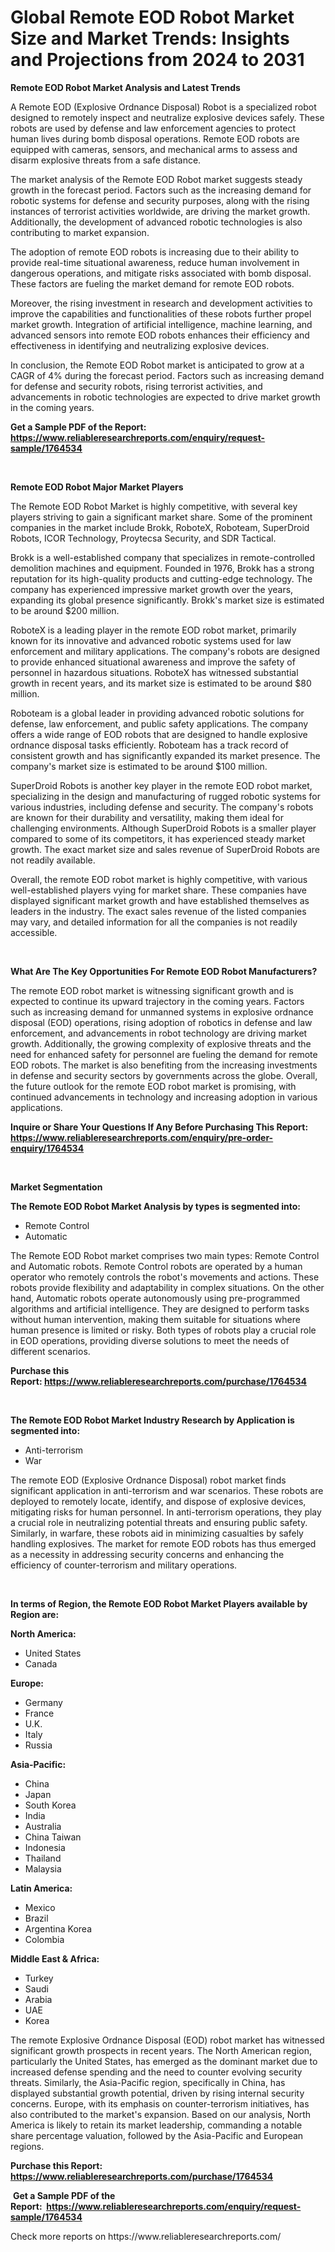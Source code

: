 <p><h1>Global Remote EOD Robot Market Size and Market Trends: Insights and Projections from 2024 to 2031</h1></p><p><strong>Remote EOD Robot Market Analysis and Latest Trends</strong></p>
<p><p>A Remote EOD (Explosive Ordnance Disposal) Robot is a specialized robot designed to remotely inspect and neutralize explosive devices safely. These robots are used by defense and law enforcement agencies to protect human lives during bomb disposal operations. Remote EOD robots are equipped with cameras, sensors, and mechanical arms to assess and disarm explosive threats from a safe distance.</p><p>The market analysis of the Remote EOD Robot market suggests steady growth in the forecast period. Factors such as the increasing demand for robotic systems for defense and security purposes, along with the rising instances of terrorist activities worldwide, are driving the market growth. Additionally, the development of advanced robotic technologies is also contributing to market expansion.</p><p>The adoption of remote EOD robots is increasing due to their ability to provide real-time situational awareness, reduce human involvement in dangerous operations, and mitigate risks associated with bomb disposal. These factors are fueling the market demand for remote EOD robots.</p><p>Moreover, the rising investment in research and development activities to improve the capabilities and functionalities of these robots further propel market growth. Integration of artificial intelligence, machine learning, and advanced sensors into remote EOD robots enhances their efficiency and effectiveness in identifying and neutralizing explosive devices.</p><p>In conclusion, the Remote EOD Robot market is anticipated to grow at a CAGR of 4% during the forecast period. Factors such as increasing demand for defense and security robots, rising terrorist activities, and advancements in robotic technologies are expected to drive market growth in the coming years.</p></p>
<p><strong>Get a Sample PDF of the Report:&nbsp; <a href="https://www.reliableresearchreports.com/enquiry/request-sample/1764534">https://www.reliableresearchreports.com/enquiry/request-sample/1764534</a></strong></p>
<p>&nbsp;</p>
<p><strong>Remote EOD Robot Major Market Players</strong></p>
<p><p>The Remote EOD Robot Market is highly competitive, with several key players striving to gain a significant market share. Some of the prominent companies in the market include Brokk, RoboteX, Roboteam, SuperDroid Robots, ICOR Technology, Proytecsa Security, and SDR Tactical.</p><p>Brokk is a well-established company that specializes in remote-controlled demolition machines and equipment. Founded in 1976, Brokk has a strong reputation for its high-quality products and cutting-edge technology. The company has experienced impressive market growth over the years, expanding its global presence significantly. Brokk's market size is estimated to be around $200 million.</p><p>RoboteX is a leading player in the remote EOD robot market, primarily known for its innovative and advanced robotic systems used for law enforcement and military applications. The company's robots are designed to provide enhanced situational awareness and improve the safety of personnel in hazardous situations. RoboteX has witnessed substantial growth in recent years, and its market size is estimated to be around $80 million.</p><p>Roboteam is a global leader in providing advanced robotic solutions for defense, law enforcement, and public safety applications. The company offers a wide range of EOD robots that are designed to handle explosive ordnance disposal tasks efficiently. Roboteam has a track record of consistent growth and has significantly expanded its market presence. The company's market size is estimated to be around $100 million.</p><p>SuperDroid Robots is another key player in the remote EOD robot market, specializing in the design and manufacturing of rugged robotic systems for various industries, including defense and security. The company's robots are known for their durability and versatility, making them ideal for challenging environments. Although SuperDroid Robots is a smaller player compared to some of its competitors, it has experienced steady market growth. The exact market size and sales revenue of SuperDroid Robots are not readily available.</p><p>Overall, the remote EOD robot market is highly competitive, with various well-established players vying for market share. These companies have displayed significant market growth and have established themselves as leaders in the industry. The exact sales revenue of the listed companies may vary, and detailed information for all the companies is not readily accessible.</p></p>
<p>&nbsp;</p>
<p><strong>What Are The Key Opportunities For Remote EOD Robot Manufacturers?</strong></p>
<p><p>The remote EOD robot market is witnessing significant growth and is expected to continue its upward trajectory in the coming years. Factors such as increasing demand for unmanned systems in explosive ordnance disposal (EOD) operations, rising adoption of robotics in defense and law enforcement, and advancements in robot technology are driving market growth. Additionally, the growing complexity of explosive threats and the need for enhanced safety for personnel are fueling the demand for remote EOD robots. The market is also benefiting from the increasing investments in defense and security sectors by governments across the globe. Overall, the future outlook for the remote EOD robot market is promising, with continued advancements in technology and increasing adoption in various applications.</p></p>
<p><strong>Inquire or Share Your Questions If Any Before Purchasing This Report: <a href="https://www.reliableresearchreports.com/enquiry/pre-order-enquiry/1764534">https://www.reliableresearchreports.com/enquiry/pre-order-enquiry/1764534</a></strong></p>
<p>&nbsp;</p>
<p><strong>Market Segmentation</strong></p>
<p><strong>The Remote EOD Robot Market Analysis by types is segmented into:</strong></p>
<p><ul><li>Remote Control</li><li>Automatic</li></ul></p>
<p><p>The Remote EOD Robot market comprises two main types: Remote Control and Automatic robots. Remote Control robots are operated by a human operator who remotely controls the robot's movements and actions. These robots provide flexibility and adaptability in complex situations. On the other hand, Automatic robots operate autonomously using pre-programmed algorithms and artificial intelligence. They are designed to perform tasks without human intervention, making them suitable for situations where human presence is limited or risky. Both types of robots play a crucial role in EOD operations, providing diverse solutions to meet the needs of different scenarios.</p></p>
<p><strong>Purchase this Report:&nbsp;<a href="https://www.reliableresearchreports.com/purchase/1764534">https://www.reliableresearchreports.com/purchase/1764534</a></strong></p>
<p>&nbsp;</p>
<p><strong>The Remote EOD Robot Market Industry Research by Application is segmented into:</strong></p>
<p><ul><li>Anti-terrorism</li><li>War</li></ul></p>
<p><p>The remote EOD (Explosive Ordnance Disposal) robot market finds significant application in anti-terrorism and war scenarios. These robots are deployed to remotely locate, identify, and dispose of explosive devices, mitigating risks for human personnel. In anti-terrorism operations, they play a crucial role in neutralizing potential threats and ensuring public safety. Similarly, in warfare, these robots aid in minimizing casualties by safely handling explosives. The market for remote EOD robots has thus emerged as a necessity in addressing security concerns and enhancing the efficiency of counter-terrorism and military operations.</p></p>
<p>&nbsp;</p>
<p><strong>In terms of Region, the Remote EOD Robot Market Players available by Region are:</strong></p>
<p>
    <p> <strong> North America: </strong>
        <ul>
            <li>United States</li>
            <li>Canada</li>
        </ul>
        </p> 
    <p> <strong> Europe: </strong>
        <ul>
            <li>Germany</li>
            <li>France</li>
            <li>U.K.</li>
            <li>Italy</li>
            <li>Russia</li>
        </ul>
        </p> 
    <p> <strong> Asia-Pacific: </strong>
        <ul>
            <li>China</li>
            <li>Japan</li>
            <li>South Korea</li>
            <li>India</li>
            <li>Australia</li>
            <li>China Taiwan</li>
            <li>Indonesia</li>
            <li>Thailand</li>
            <li>Malaysia</li>
        </ul>
        </p> 
    <p> <strong> Latin America: </strong>
        <ul>
            <li>Mexico</li>
            <li>Brazil</li>
            <li>Argentina Korea</li>
            <li>Colombia</li>
        </ul>
        </p> 
    <p> <strong> Middle East & Africa: </strong>
        <ul>
            <li>Turkey</li>
            <li>Saudi</li>
            <li>Arabia</li>
            <li>UAE</li>
            <li>Korea</li>
        </ul>
    </p>
    </p>
<p><p>The remote Explosive Ordnance Disposal (EOD) robot market has witnessed significant growth prospects in recent years. The North American region, particularly the United States, has emerged as the dominant market due to increased defense spending and the need to counter evolving security threats. Similarly, the Asia-Pacific region, specifically in China, has displayed substantial growth potential, driven by rising internal security concerns. Europe, with its emphasis on counter-terrorism initiatives, has also contributed to the market's expansion. Based on our analysis, North America is likely to retain its market leadership, commanding a notable share percentage valuation, followed by the Asia-Pacific and European regions.</p></p>
<p><strong>Purchase this Report: <a href="https://www.reliableresearchreports.com/purchase/1764534">https://www.reliableresearchreports.com/purchase/1764534</a></strong></p>
<p>&nbsp;<strong>Get a Sample PDF of the Report:&nbsp;&nbsp;<a href="https://www.reliableresearchreports.com/enquiry/request-sample/1764534">https://www.reliableresearchreports.com/enquiry/request-sample/1764534</a></strong></p>
<p><strong></strong></p>
<p>Check more reports on https://www.reliableresearchreports.com/</p>